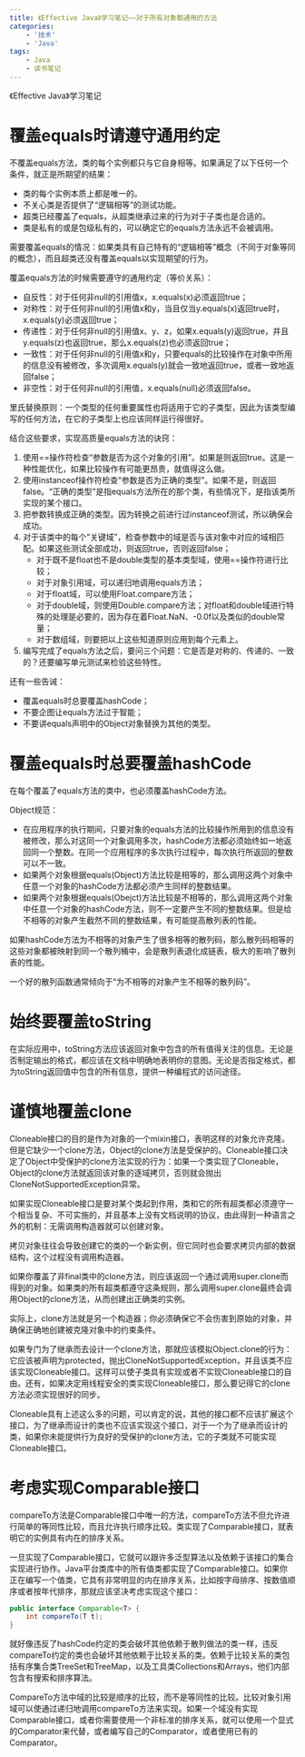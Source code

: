 ```yaml
---
title: 《Effective Java》学习笔记——对于所有对象都通用的方法
categories:
    - '技术'
    - 'Java'
tags:
    - Java
    - 读书笔记
---
```



《Effective Java》学习笔记
<!--more-->

# 覆盖equals时请遵守通用约定

不覆盖equals方法，类的每个实例都只与它自身相等。如果满足了以下任何一个条件，就正是所期望的结果：

- 类的每个实例本质上都是唯一的。
- 不关心类是否提供了“逻辑相等”的测试功能。
- 超类已经覆盖了equals，从超类继承过来的行为对于子类也是合适的。
- 类是私有的或是包级私有的，可以确定它的equals方法永远不会被调用。

需要覆盖equals的情况：如果类具有自己特有的“逻辑相等”概念（不同于对象等同的概念），而且超类还没有覆盖equals以实现期望的行为。

覆盖equals方法的时候需要遵守的通用约定（等价关系）：

- 自反性：对于任何非null的引用值x，x.equals(x)必须返回true；
- 对称性：对于任何非null的引用值x和y，当且仅当y.equals(x)返回true时，x.equals(y)必须返回true；
- 传递性：对于任何非null的引用值x、y、z，如果x.equals(y)返回true，并且y.equals(z)也返回true，那么x.equals(z)也必须返回true；
- 一致性：对于任何非null的引用值x和y，只要equals的比较操作在对象中所用的信息没有被修改，多次调用x.equals(y)就会一致地返回true，或者一致地返回false；
- 非空性：对于任何非null的引用值，x.equals(null)必须返回false。

里氏替换原则：一个类型的任何重要属性也将适用于它的子类型，因此为该类型编写的任何方法，在它的子类型上也应该同样运行得很好。

结合这些要求，实现高质量equals方法的诀窍：

1. 使用==操作符检查“参数是否为这个对象的引用”。如果是则返回true。这是一种性能优化，如果比较操作有可能更昂贵，就值得这么做。
2. 使用instanceof操作符检查“参数是否为正确的类型”。如果不是，则返回false。“正确的类型”是指equals方法所在的那个类，有些情况下，是指该类所实现的某个接口。
3. 把参数转换成正确的类型。因为转换之前进行过instanceof测试，所以确保会成功。
4. 对于该类中的每个“关键域”，检查参数中的域是否与该对象中对应的域相匹配。如果这些测试全部成功，则返回true，否则返回false；
   - 对于既不是float也不是double类型的基本类型域，使用==操作符进行比较；
   - 对于对象引用域，可以递归地调用equals方法；
   - 对于float域，可以使用Float.compare方法；
   - 对于double域，则使用Double.compare方法；对float和double域进行特殊的处理是必要的，因为存在着Float.NaN、-0.0f以及类似的double常量；
   - 对于数组域，则要把以上这些知道原则应用到每个元素上。
5. 编写完成了equals方法之后，要问三个问题：它是否是对称的、传递的、一致的？还要编写单元测试来检验这些特性。

还有一些告诫：

- 覆盖equals时总要覆盖hashCode；
- 不要企图让equals方法过于智能；
- 不要讲equals声明中的Object对象替换为其他的类型。



# 覆盖equals时总要覆盖hashCode

在每个覆盖了equals方法的类中，也必须覆盖hashCode方法。

Object规范：

- 在应用程序的执行期间，只要对象的equals方法的比较操作所用到的信息没有被修改，那么对这同一个对象调用多次，hashCode方法都必须始终如一地返回同一个整数。在同一个应用程序的多次执行过程中，每次执行所返回的整数可以不一致。
- 如果两个对象根据equals(Object)方法比较是相等的，那么调用这两个对象中任意一个对象的hashCode方法都必须产生同样的整数结果。
- 如果两个对象根据equals(Obejct)方法比较是不相等的，那么调用这两个对象中任意一个对象的hashCode方法，则不一定要产生不同的整数结果。但是给不相等的对象产生截然不同的整数结果，有可能提高散列表的性能。

如果hashCode方法为不相等的对象产生了很多相等的散列码，那么散列码相等的这些对象都被映射到同一个散列桶中，会是散列表退化成链表，极大的影响了散列表的性能。

一个好的散列函数通常倾向于“为不相等的对象产生不相等的散列码”。



# 始终要覆盖toString

在实际应用中，toString方法应该返回对象中包含的所有值得关注的信息。无论是否制定输出的格式，都应该在文档中明确地表明你的意图。无论是否指定格式，都为toString返回值中包含的所有信息，提供一种编程式的访问途径。



# 谨慎地覆盖clone

Cloneable接口的目的是作为对象的一个mixin接口，表明这样的对象允许克隆。但是它缺少一个clone方法，Object的clone方法是受保护的。Cloneable接口决定了Object中受保护的clone方法实现的行为：如果一个类实现了Cloneable，Object的clone方法就返回该对象的逐域拷贝，否则就会抛出CloneNotSupportedException异常。

如果实现Cloneable接口是要对某个类起到作用，类和它的所有超类都必须遵守一个相当复杂、不可实施的，并且基本上没有文档说明的协议，由此得到一种语言之外的机制：无需调用构造器就可以创建对象。

拷贝对象往往会导致创建它的类的一个新实例，但它同时也会要求拷贝内部的数据结构，这个过程没有调用构造器。

如果你覆盖了非final类中的clone方法，则应该返回一个通过调用super.clone而得到的对象。如果类的所有超类都遵守这条规则，那么调用super.clone最终会调用Object的clone方法，从而创建出正确类的实例。

实际上，clone方法就是另一个构造器；你必须确保它不会伤害到原始的对象，并确保正确地创建被克隆对象中的约束条件。

如果专门为了继承而去设计一个clone方法，那就应该模拟Object.clone的行为：它应该被声明为protected，抛出CloneNotSupportedException，并且该类不应该实现Cloneable接口。这样可以使子类具有实现或者不实现Cloneable接口的自由。还有，如果决定用线程安全的类实现Cloneable接口，那么要记得它的clone方法必须实现很好的同步。

Cloneable具有上述这么多的问题，可以肯定的说，其他的接口都不应该扩展这个接口，为了继承而设计的类也不应该实现这个接口，对于一个为了继承而设计的类，如果你未能提供行为良好的受保护的clone方法，它的子类就不可能实现Cloneable接口。



# 考虑实现Comparable接口

compareTo方法是Comparable接口中唯一的方法，compareTo方法不但允许进行简单的等同性比较，而且允许执行顺序比较。类实现了Comparable接口，就表明它的实例具有内在的排序关系。

一旦实现了Comparable接口，它就可以跟许多泛型算法以及依赖于该接口的集合实现进行协作。Java平台类库中的所有值类都实现了Comparable接口。如果你正在编写一个值类，它具有非常明显的内在排序关系，比如按字母排序、按数值顺序或者按年代排序，那就应该坚决考虑实现这个接口：

```java
public interface Comparable<T> {
    int compareTo(T t);
}
```

就好像违反了hashCode约定的类会破坏其他依赖于散列做法的类一样，违反compareTo约定的类也会破坏其他依赖于比较关系的类。依赖于比较关系的类包括有序集合类TreeSet和TreeMap，以及工具类Collections和Arrays，他们内部包含有搜索和排序算法。

CompareTo方法中域的比较是顺序的比较，而不是等同性的比较。比较对象引用域可以使通过递归地调用compareTo方法来实现。如果一个域没有实现Comparable接口，或者你需要使用一个非标准的排序关系，就可以使用一个显式的Comparator来代替，或者编写自己的Comparator，或者使用已有的Comparator。